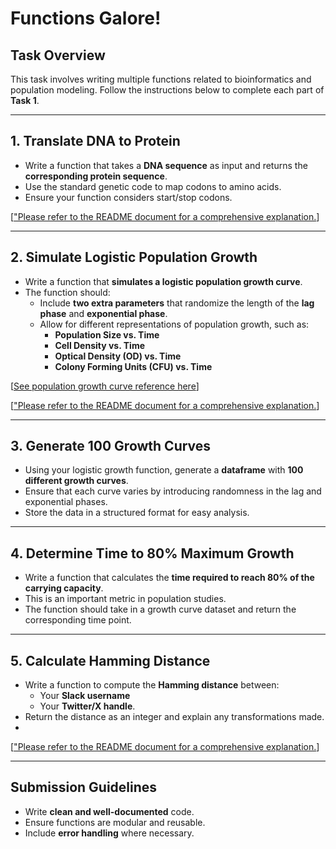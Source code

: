 # Functions Galore!

## Task Overview
This task involves writing multiple functions related to bioinformatics and population modeling. Follow the instructions below to complete each part of **Task 1**.

---

## 1. Translate DNA to Protein
- Write a function that takes a **DNA sequence** as input and returns the **corresponding protein sequence**.
- Use the standard genetic code to map codons to amino acids.
- Ensure your function considers start/stop codons.

[["Please refer to the README document for a comprehensive explanation.](https://github.com/elioe300/Hack_Bio_Internship_Projects/blob/main/Stage_1/stage_1_readme.md#dna-to-protein-translation)]

---

## 2. Simulate Logistic Population Growth
- Write a function that **simulates a logistic population growth curve**.
- The function should:
  - Include **two extra parameters** that randomize the length of the **lag phase** and **exponential phase**.
  - Allow for different representations of population growth, such as:
    - **Population Size vs. Time**
    - **Cell Density vs. Time**
    - **Optical Density (OD) vs. Time**
    - **Colony Forming Units (CFU) vs. Time**

[[See population growth curve reference here](https://media.springernature.com/full/springer-static/image/art%3A10.1038%2Fsrep15159/MediaObjects/41598_2015_Article_BFsrep15159_Fig1_HTML.jpg)]

[["Please refer to the README document for a comprehensive explanation.](https://github.com/elioe300/Hack_Bio_Internship_Projects/blob/main/Stage_1/stage_1_readme.md#logistic-growth-model)]

---

## 3. Generate 100 Growth Curves
- Using your logistic growth function, generate a **dataframe** with **100 different growth curves**.
- Ensure that each curve varies by introducing randomness in the lag and exponential phases.
- Store the data in a structured format for easy analysis.

---

## 4. Determine Time to 80% Maximum Growth
- Write a function that calculates the **time required to reach 80% of the carrying capacity**.
- This is an important metric in population studies.
- The function should take in a growth curve dataset and return the corresponding time point.

---

## 5. Calculate Hamming Distance
- Write a function to compute the **Hamming distance** between:
  - Your **Slack username**
  - Your **Twitter/X handle**.
- Return the distance as an integer and explain any transformations made.
- 
[["Please refer to the README document for a comprehensive explanation.](https://github.com/elioe300/Hack_Bio_Internship_Projects/blob/main/Stage_1/stage_1_readme.md#hamming-distance-calculator)]

---

## Submission Guidelines
- Write **clean and well-documented** code.
- Ensure functions are modular and reusable.
- Include **error handling** where necessary.
